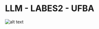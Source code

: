 # LLM - LABES2 - UFBA

![alt text](https://github.com/labes2ufba/llm_labes_ufba/blob/main/labes-2.png)

